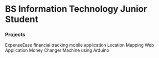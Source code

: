 # BS Information Technology Junior Student

### Projects
ExpenseEase financial tracking mobile application
Location Mapping Web Application
Money Changer Machine using Arduino


